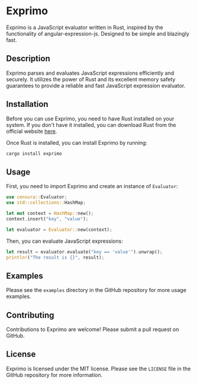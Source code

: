 # Exprimo

Exprimo is a JavaScript evaluator written in Rust, inspired by the functionality of 
angular-expression-js. Designed to be simple and blazingly fast.

## Description

Exprimo parses and evaluates JavaScript expressions efficiently and securely. 
It utilizes the power of Rust and its excellent memory safety guarantees to provide a reliable
and fast JavaScript expression evaluator.

## Installation

Before you can use Exprimo, you need to have Rust installed on your system. 
If you don't have it installed, you can download Rust from the official website 
[here](https://www.rust-lang.org/tools/install).

Once Rust is installed, you can install Exprimo by running:

```bash
cargo install exprimo
```

## Usage

First, you need to import Exprimo and create an instance of `Evaluator`:

```rust
use censura::Evaluator;
use std::collections::HashMap;

let mut context = HashMap::new();
context.insert("key", "value");

let evaluator = Evaluator::new(context);
```

Then, you can evaluate JavaScript expressions:

```rust
let result = evaluator.evaluate("key == 'value'").unwrap();
println!("The result is {}", result);
```

## Examples

Please see the `examples` directory in the GitHub repository for more usage examples.

## Contributing

Contributions to Exprimo are welcome! Please submit a pull request on GitHub.

## License

Exprimo is licensed under the MIT license. Please see the `LICENSE` file in the GitHub 
repository for more information.
